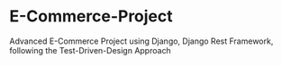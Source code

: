 # E-Commerce-Project
Advanced E-Commerce Project using Django, Django Rest Framework, following the Test-Driven-Design Approach
